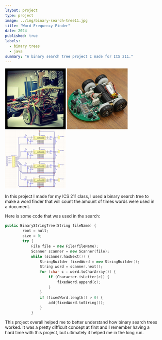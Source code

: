```yaml
---
layout: project
type: project
image: ../img/binary-search-tree11.jpg
title: "Word Frequency Finder"
date: 2024
published: true
labels:
  - binary trees
  - java
summary: "A binary search tree project I made for ICS 211."
---
```


<div class="text-center p-4">
  <img width="200px" src="../img/micromouse/micromouse-robot.png" class="img-thumbnail" >
  <img width="200px" src="../img/micromouse/micromouse-robot-2.jpg" class="img-thumbnail" >
  <img width="200px" src="../img/micromouse/micromouse-circuit.png" class="img-thumbnail" >
</div>

In this project I made for my ICS 211 class, I used a binary search tree to make a word finder that will count the amount of times words were used in a document.

Here is some code that was used in the search:

```cpp
public BinaryStringTree(String fileName) {
		root = null;
		size = 0;
		try {
			File file = new File(fileName);
			Scanner scanner = new Scanner(file);
			while (scanner.hasNext()) {
				StringBuilder fixedWord = new StringBuilder();
				String word = scanner.next();
				for (char c : word.toCharArray()) {
					if (Character.isLetter(c)) {
						fixedWord.append(c);
					}
				}
				if (fixedWord.length() > 0) {
					add(fixedWord.toString());
				}
			}
```
This project overall helped me to better understand how binary search trees worked. It was a pretty difficult concept at first and I remember having a hard time with this project, but ultimately it helped me in the long run.
